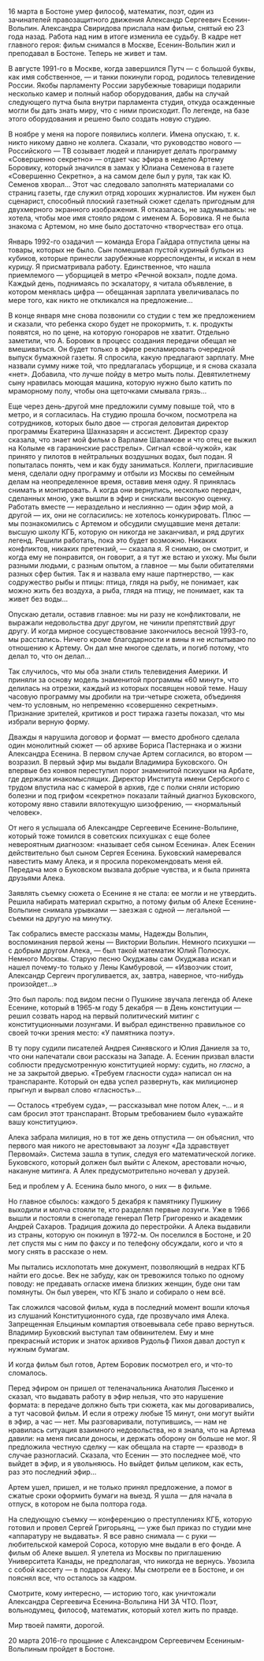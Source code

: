 16 марта в Бостоне умер философ, математик, поэт, один из зачинателей правозащитного движения Александр Сергеевич Есенин-Вольпин. Александра Свиридова прислала нам фильм, снятый ею 23 года назад. Работа над ним в итоге изменила ее судьбу. В кадре нет главного героя: фильм снимался в Москве, Есенин-Вольпин жил и преподавал в Бостоне. Теперь не живет и там. 

В августе 1991-го в Москве, когда завершился Путч — с большой буквы, как имя собственное, — и танки покинули город, родилось телевидение России. Якобы парламенту России зарубежные товарищи подарили несколько камер и полный набор оборудования, дабы на случай следующего путча была внутри парламента студия, откуда осажденные могли бы дать знать миру, что с ними происходит. По легенде, на базе этого оборудования и решено было создать новую студию.   


В ноябре у меня на пороге появились коллеги. Имена опускаю, т. к. никто никому давно не коллега. Сказали, что руководство нового — Российского — ТВ созывает людей и планирует делать программу «Совершенно секретно» — отдает час эфира в неделю Артему Боровику, который значился в замах у Юлиана Семенова в газете «Совершенно Секретно», а на самом деле был у руля, так как Ю. Семенов хворал… Этот час следовало заполнять материалами со страниц газеты, где служил отряд хороших журналистов. Им нужен был сценарист, способный плоский газетный сюжет сделать пригодным для двухмерного экранного изображения. Я отказалась, не задумываясь: не хотела, чтобы мое имя стояло рядом с именем А. Боровика. Я не была знакома с Артемом, но мне было достаточно «творчества» его отца.   


Январь 1992-го озадачил — команда Егора Гайдара отпустила цены на товары, которых не было. Сын помешивал пустой куриный бульон из кубиков, которые принесли зарубежные корреспонденты, и искал в нем курицу. Я присматривала работу. Единственное, что нашла приемлемого — уборщицей в метро «Речной вокзал», подле дома. Каждый день, поднимаясь по эскалатору, я читала объявление, в котором менялась цифра — обещанная зарплата увеличивалась по мере того, как никто не откликался на предложение…   


В конце января мне снова позвонили со студии с тем же предложением и сказали, что ребенка скоро будет не прокормить, т. к. продукты появятся, но по цене, на которую гонораров не хватит. Отдельно заметили, что А. Боровик в процесс создания передачи обещал не вмешиваться. Он будет только в эфире рекламировать очередной выпуск бумажной газеты. Я спросила, какую предлагают зарплату. Мне назвали сумму ниже той, что предлагалась уборщице, и я снова сказала «нет». Добавила, что лучше пойду в метро мыть полы. Девятилетнему сыну нравилась моющая машина, которую нужно было катить по мраморному полу, чтобы она щеточками смывала грязь…   


Еще через день-другой мне предложили сумму повыше той, что в метро, и я согласилась. На студию прошла бочком, посмотрела на сотрудников, которых было двое — строгая деловитая директор программы Екатерина Шахназарян и ассистент. Директор сразу сказала, что знает мой фильм о Варламе Шаламове и что отец ее выжил на Колыме «в гаранинские расстрелы». Сигнал «свой-чужой», как принято у пилотов в нейтральных воздушных водах, был подан. Я попыталась понять, чем и как буду заниматься. Коллеги, пригласившие меня, сделали одну программу и отбыли из Москвы по семейным делам на неопределенное время, оставив меня одну. Я принялась снимать и монтировать. А когда они вернулись, несколько передач, сделанных мною, уже вышли в эфир и снискали высокую оценку. Работать вместе — нераздельно и неслиянно — один эфир мой, а другой — их, они не согласились: не хотелось конкурировать. Плюс — мы познакомились с Артемом и обсудили смущавшие меня детали: высшую школу КГБ, которую он никогда не заканчивал, и ряд других легенд. Решили работать, пока это будет возможно. Никаких конфликтов, никаких претензий, — сказала я. Я снимаю, он смотрит, и когда ему не понравится, он говорит, а я тут же встаю и ухожу. Мы были разными людьми, с разным опытом, а главное — мы были обитателями разных сфер бытия. Так я и назвала ему наше партнерство, — как содружество рыбы и птицы: птица, глядя на рыбу, не понимает, как можно жить без воздуха, а рыба, глядя на птицу, не понимает, как та живет без воды…   


Опускаю детали, оставив главное: мы ни разу не конфликтовали, не выражали недовольства друг другом, не чинили препятствий друг другу. И когда мирное сосуществование закончилось весной 1993-го, мы расстались. Ничего кроме благодарности и вины я не испытываю по отношению к Артему. Он дал мне многое сделать, и погиб потому, что делал то, что он делал…   


Так случилось, что мы оба знали стиль телевидения Америки. И приняли за основу модель знаменитой программы «60 минут», что делилась на отрезки, каждый из которых посвящен новой теме. Нашу часовую программу мы дробили на три-четыре сюжета, объединяя чем-то условным, но непременно «совершенно секретным». Признание зрителей, критиков и рост тиража газеты показал, что мы избрали верную форму.   


Дважды я нарушила договор и формат — вместо дробного сделала один монолитный сюжет — об архиве Бориса Пастернака и о жизни Александра Есенина. В первом случае Артем согласился, во втором — возразил. В первый эфир мы выдали Владимира Буковского. Он впервые без конвоя переступил порог знаменитой психушки на Арбате, где держали инакомыслящих. Директор Института имени Сербского с трудом впустила нас с камерой в архив, где с полки сняли историю болезни и под грифом «секретно» показали тайный диагноз Буковского, которому явно ставили вялотекущую шизофрению, — «нормальный человек».   


От него я услышала об Александре Сергеевиче Есенине-Вольпине, который тоже томился в советских психушках с еще более невероятным диагнозом: «называет себя сыном Есенина». Алек Есенин действительно был сыном Сергея Есенина. Буковский намеревался навестить маму Алека, и я просила порекомендовать меня ей. Передача моя о Буковском вызвала добрые чувства, и я была принята друзьями Алека.   


Заявлять съемку сюжета о Есенине я не стала: ее могли и не утвердить. Решила набирать материал скрытно, а потому фильм об Алеке Есенине-Вольпине снимала урывками — заезжая с одной — легальной — съемки на другую на минутку.   


Так собрались вместе рассказы мамы, Надежды Вольпин, воспоминания первой жены — Виктории Вольпин. Немного психушки — с добрым другом Алека, — был такой математик Юлий Полюсук. Немного Москвы. Старую песню Окуджавы сам Окуджава искал и нашел почему-то только у Лены Камбуровой, — «Извозчик стоит, Александр Сергеич прогуливается, ах, завтра, наверное, что-нибудь произойдет…»   


Это был пароль: под видом песни о Пушкине звучала легенда об Алеке Есенине, который в 1965-м году 5 декабря — в День конституции — решил созвать народ на первый политический митинг с конституционными лозунгами. И выбрал единственно правильное со своей точки зрения место: «У памятника поэту».   


В ту пору судили писателей Андрея Синявского и Юлия Даниеля за то, что они напечатали свои рассказы на Западе. А. Есенин призвал власти соблюсти предусмотренную конституцией норму: судить, но _гласно_, а не за закрытой дверью. «Требуем гласности суда» написал он на транспаранте. Который он едва успел развернуть, как милиционер прыгнул и вырвал слово «гласность»…   


— Осталось «требуем суда», — рассказывал мне потом Алек, –… и я сам бросил этот транспарант. Вторым требованием было «уважайте вашу конституцию».   


Алека забрала милиция, но в тот же день отпустила — он объяснил, что первого мая никого не арестовывают за лозунг «Да здравствует Первомай». Система зашла в тупик, следуя его математической логике. Буковского, который должен был выйти с Алеком, арестовали ночью, накануне митинга. А Алек предусмотрительно ночевал у друзей.   


Бед и проблем у А. Есенина было много, о них — в фильме.   


Но главное сбылось: каждого 5 декабря к памятнику Пушкину выходили и молча стояли те, кто разделял первые лозунги. Уже в 1966 вышли и постояли в снегопаде генерал Петр Григоренко и академик Андрей Сахаров. Традиция дожила до перестройки. А Алека выдавили из страны, которую он покинул в 1972-м. Он поселился в Бостоне, и 20 лет спустя мы с ним по факсу и по телефону обсуждали, кого и что я могу снять в рассказе о нем.   


Мы пытались исхлопотать мне документ, позволяющий в недрах КГБ найти его досье. Век не забуду, как он тревожился только по одному поводу: не предавать огласке имена близких женщин, буде они там помянуты. Он был уверен, что КГБ знало и собирало о нем всё.   


Так сложился часовой фильм, куда в последний момент вошли клочья из слушаний Конституционного суда, где прозвучало имя Алека. Запрещенная Ельциным компартия отвоевывала себе право вернуться. Владимир Буковский выступал там обвинителем. Ему и мне прекрасный историк и знаток архивов Рудольф Пихоя давал доступ к нужным бумагам.   


И когда фильм был готов, Артем Боровик посмотрел его, и что-то сломалось.   


Перед эфиром он пришел от теленачальника Анатолия Лысенко и сказал, что выдавать работу в эфир нельзя, что это нарушение формата: в передаче должно быть три сюжета, как мы договаривались, а тут часовой фильм. И если я отрежу любые 15 минут, они могут выйти в эфир, а час — нет. Мы разговаривали, потупившись, — нам не нравилась ситуация взаимного недовольства, но я знала, что на Артема давили: на меня писали доносы, и держать оборону он больше не мог. Я предложила честную сделку — как обещала на старте — «развод» в случае разногласий. Сказала, что Есенин — это последнее моё, что выйдет в эфир, и я увольняюсь. Но выйдет фильм целиком, как есть, раз это последний эфир…   


Артем ушел, пришел, и не только принял предложение, а помог в сжатые сроки оформить бумаги на выезд. Я ушла — для начала в отпуск, в котором не была полтора года.   


На следующую съемку — конференцию о преступлениях КГБ, которую готовил и провел Сергей Григорьянц, — уже был приказ по студии мне «аппаратуру не выдавать». Я все равно снимала — с руки — любительской камерой Сороса, которую мне выдали в его фонде. А фильм об Алеке вышел. Я улетела из Москвы по приглашению Университета Канады, не предполагая, что никогда не вернусь. Увозила с собой кассету — в подарок Алеку. Мы смотрели ее в Бостоне, и он пояснял все, что осталось за кадром.   


Смотрите, кому интересно, — историю того, как уничтожали Александра Сергеевича Есенина-Вольпина НИ ЗА ЧТО. Поэт, вольнодумец, философ, математик, который хотел жить по правде.   


Мир твоей памяти, дорогой.   


20 марта 2016-го прощание с Александром Сергеевичем Есениным-Вольпиным пройдет в Бостоне.
